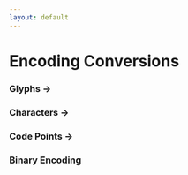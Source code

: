 ```yaml
---
layout: default
---
```


# Encoding Conversions

### Glyphs ->
### Characters ->
### Code Points ->
### Binary Encoding
